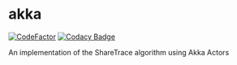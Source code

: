 # akka

[![CodeFactor](https://www.codefactor.io/repository/github/share-trace/akka/badge)](https://www.codefactor.io/repository/github/share-trace/akka)
[![Codacy Badge](https://app.codacy.com/project/badge/Grade/b3625dc15d3a4b208f79e67e9323e752)](https://www.codacy.com/gh/share-trace/akka/dashboard?utm_source=github.com&amp;utm_medium=referral&amp;utm_content=share-trace/akka&amp;utm_campaign=Badge_Grade)

An implementation of the ShareTrace algorithm using Akka Actors

